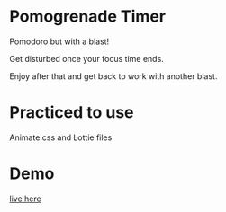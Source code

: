 # Pomogrenade Timer

Pomodoro but with a blast!

Get disturbed once your focus time ends.

Enjoy after that and get back to work with another blast.


# Practiced to use

 Animate.css and Lottie files 

# Demo

[live here](https://esdee-reign.github.io/pomoGrenade/)
